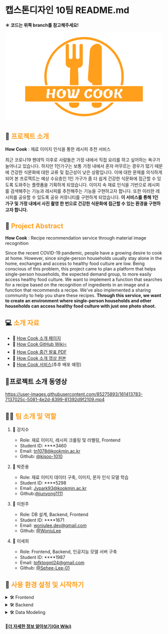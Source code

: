 # 캡스톤디자인 10팀 README.md
**＊ 코드는 위쪽 branch를 참고해주세요!**

![Image](/img/mainLogoOrange.png)
## 📝 <span style="color:#FF9F1C">프로젝트 소개</span>

**How Cook** : 재료 이미지 인식을 통한 레시피 추천 서비스

최근 코로나19 펜데믹 이후로 사람들은 가정 내에서 직접 요리를 하고 싶어하는 욕구가 늘어나고 있습니다. 
하지만 1인가구는 보통 가정 내에서 혼자 머무르는 경우가 많기 때문에 건강한 식문화에 대한 교류 및 접근성이 낮은 상황입니다. 
이에 대한 문제를 의식하게 되어 본 프로젝트는 예상 수요층인 1인 가구가 좀 더 쉽게 건강한 식문화에 접근할 수 있도록 도와주는 플랫폼을 기획하게 되었습니다. 
이미지 속 재료 인식을 기반으로 레시피를 검색해주는 기능과 레시피를 추천해주는 기능을 구현하고자 합니다. 또한 이러한 레시피를 공유할 수 있도록 공유 커뮤니티를 구현하게 되었습니다.
**이 서비스를 통해 1인 가구 및 가정 내에서 사진 촬영 한 번으로 건강한 식문화에 접근할 수 있는 환경을 구현하고자 합니다.**


## 📝 <span style="color:#FF9F1C">Project Abstract</span>
**How Cook** : Recipe recommendation service through material image recognition

Since the recent COVID-19 pandemic, people have a growing desire to cook at home.
However, since single-person households usually stay alone in the home, exchanges and access to healthy food culture are low.
Being conscious of this problem, this project came to plan a platform that helps single-person households, the expected demand group, to more easily access healthy food culture.
We want to implement a function that searches for a recipe based on the recognition of ingredients in an image and a function that recommends a recipe. We've also implemented a sharing community to help you share these recipes.
**Through this service, we want to create an environment where single-person households and other households can access healthy food culture with just one photo shoot.**

## 💻 <span style="color:#FF9F1C">소개 자료</span>

- 📎 [How Cook 소개 페이지](https://kookmin-sw.github.io/capstone-2022-10/)
- 📎 [How Cook GitHub Wiki⭐](https://github.com/kookmin-sw/capstone-2022-10/wiki)
- 📎 [How Cook 중간 발표 PDF](https://docs.google.com/viewer?url=https://github.com/kookmin-sw/capstone-2022-10/blob/master/img/%ED%8C%8010-%EC%A4%91%EA%B0%84%EB%B0%9C%ED%91%9C%EC%9E%90%EB%A3%8C.pdf?raw=True)
- 📎 [How Cook 소개 영상 원본](https://drive.google.com/file/d/1XycH4Z82Xn06QCra3Sg6E4PctV6QyFq5/view?usp=sharing)
- 📎 [How Cook 서비스]()(추후 배포 예정)

## 🎥프로젝트 소개 동영상

https://user-images.githubusercontent.com/85275893/161413783-7137025c-5081-4e2d-8399-81392d9f2109.mp4

## 👨‍🍳 <span style="color:#FF9F1C">팀 소개 및 역할</span>

1. 👩 강지수

	- Role: 재료 이미지, 레시피 크롤링 및 라벨링, Frontend
	-  Student ID: ****3460
	-  Email: tn1078@kookmin.ac.kr
	-  Github: [@kjsoo-1010](https://github.com/kjsoo-1010)

2. 👨 박준용

	-  Role: 재료 이미지 데이터 구축, 이미지, 문자 인식 모델 학습
	- Student ID: ****5298
	-  Email: Jypark93@kookmin.ac.kr
	-  Github:[@junyong1111](https://github.com/junyong1111)

3. 👨 이원주

	-  Role: DB 설계, Backend, Frontend
	-  Student ID: ****1671
	-  Email: wonjulee.dev@gmail.com
	- Github: [@WonjuLee](https://github.com/wonju-dev)

4. 👩 이세희

	- Role: Frontend, Backend, 인공지능 모델 서버 구축
	- Student ID: ****1987
	- Email: tpfktpgml24@gmail.com
	- Github: [@Sehee-Lee-01](https://github.com/Sehee-Lee-01)

## 🔎 <span style="color:#FF9F1C">사용 환경 설정 및 시작하기</span>

<details>
<summary >🛠 Frontend</summary>

##### [📎Code 보러가기](https://github.com/kookmin-sw/capstone-2022-10/tree/frontend)

### yarn package 설치
- yarn 설치 후 진행
- package.json 패키지 설치 
```shell
yarn install
```
### 로컬 환경 실행
```shell
yarn start
```

</details>

<details>
<summary >🛠 Backend</summary>


##### [📎Code 보러가기](https://github.com/kookmin-sw/capstone-2022-10/tree/backend)

### yarn package 설치
- yarn 설치 후 진행
- package.json 패키지 설치 
```shell
yarn install
```
### API 테스트 환경 설정

- vscode extensions [rest client](https://marketplace.visualstudio.com/items?itemName=humao.rest-client) 설치
- `.rest` 파일 생성
- [API 명세서](https://coal-bee-2c7.notion.site/API-0f1484a8eeb648d3b3b9cbc1fc5542b9) 참고하여 확인
```shell
### 유저 정보 확인  
POST http://localhost:4000/users HTTP/1.1
Content-Type: application/json

{
    "userId": 1,
    ...
}
```
### DB(MySQL) 연동 설정 방법
- MySQL 설치 후 서버 연동 
- `root`에 `.env` 환경변수 파일 생성 후 작성

```shell
DB_LOCAL_HOST = localhost # IP address
DB_LOCAL_PORT = 3306 # Port number
DB_LOCAL_USERNAME = root # Username
DB_LOCAL_PASSWORD = 0000 # Password of DB
DB_LOCAL_DATABASENAME = capstone # DB name
```

### 로컬 환경 실행

```shell
yarn local
```

</details>

<details>
<summary >🛠 Data Modeling</summary>

##### [📎Code 보러가기](https://github.com/kookmin-sw/capstone-2022-10/tree/Datamodel)
### 필수 라이브러리 설치

### 1. YOLO 설치

```shell
pip install opencv-python
pip install numpy as np
pip install cmake
pip install dlib
```

### 2. Tensorflow 설치

```shell
pip install opencv-python
pip install tensorflow
pip install numpy
```
	
### 3. OCR 설치

```shell
sudo apt install tesseract-ocr 
pip install pytesseract
```

###  4. 로컬 환경 실행

```shell
# 추후 업로드 예정
```

</details>

#### 📌[더 자세한 정보 알아보기(Git Wiki)](https://github.com/kookmin-sw/capstone-2022-10/wiki)
